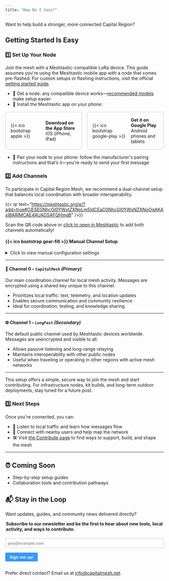 ```yaml
---
title: "How Do I Join?"
---
```


Want to help build a stronger, more connected Capital Region?


## Getting Started Is Easy

### 1️⃣ Set Up Your Node

Join the mesh with a Meshtastic-compatible LoRa device. This guide assumes you're using the Meshtastic mobile app with a node that comes pre-flashed. For custom setups or flashing instructions, visit the official [getting started guide](https://meshtastic.org/docs/getting-started/).  

- 🛒 Get a node: any compatible device works—[recommended models](/blog/recommended-devices) make setup easier
- 📱 Install the Meshtastic app on your phone:  
<div style="display: flex; flex-wrap: wrap; gap: 1rem; margin-top: 1rem; margin-bottom: 1rem;">

  <a href="https://apps.apple.com/us/app/meshtastic/id1586432531" target="_blank" rel="noopener" style="flex: 1 1 200px; text-decoration: none; border: 1px solid #ccc; border-radius: 8px; padding: 1rem; display: flex; align-items: center; gap: 1rem;">
    {{< ico bootstrap apple >}}
    <div>
      <strong>Download on the App Store</strong><br>
      iOS (iPhone, iPad)
    </div>
  </a>

  <a href="https://play.google.com/store/apps/details?id=com.geeksville.mesh&hl=en-US" target="_blank" rel="noopener" style="flex: 1 1 200px; text-decoration: none; border: 1px solid #ccc; border-radius: 8px; padding: 1rem; display: flex; align-items: center; gap: 1rem;">
    {{< ico bootstrap google-play >}}
    <div>
      <strong>Get it on Google Play</strong><br>
      Android phones and tablets
    </div>
  </a>

</div>

- 🔗 Pair your node to your phone: follow the manufacturer's pairing instructions and that’s it—you’re ready to send your first message

### 2️⃣ Add Channels

To participate in Capital Region Mesh, we recommend a dual-channel setup that balances local coordination with broader interoperability.  

{{< qr text="https://meshtastic.org/e/?add=true#CiESEGNhcGl0YWxtZXNoLm5ldCEaC0NhcGl0YWxNZXNoOgAKAxIBARIMCAE4AUADSAFQHmgB" />}}

Scan the QR code above or [click to open in Meshtastic](https://meshtastic.org/e/?add=true#CiESEGNhcGl0YWxtZXNoLm5ldCEaC0NhcGl0YWxNZXNoOgAKAxIBARIMCAE4AUADSAFQHmgB) to add both channels automatically!  

#### {{< ico bootstrap gear-fill >}} Manual Channel Setup

<details>
<summary>Click to view manual configuration settings</summary>

<div style="max-width: 300px; margin: 1em 0; padding: 1em; border-radius: 8px; border: 1px solid #ccc">

**Channel Name**
```plaintext
CapitalMesh
```

**PSK (Pre-Shared Key)**
```plaintext
Y2FwaXRhbG1lc2gubmV0IQ==
```
</div>
</details>

---

#### 🔐 Channel 0 – `CapitalMesh` *(Primary)*

Our main coordination channel for local mesh activity. Messages are encrypted using a shared key unique to this channel.

- Prioritizes local traffic: text, telemetry, and location updates  
- Enables secure communication and community resilience  
- Ideal for coordination, testing, and knowledge sharing

---

#### 🌐 Channel 1 – `LongFast` *(Secondary)*

The default public channel used by Meshtastic devices worldwide. Messages are unencrypted and visible to all.

- Allows passive listening and long-range relaying  
- Maintains interoperability with other public nodes  
- Useful when traveling or operating in other regions with active mesh networks

---

This setup offers a simple, secure way to join the mesh and start contributing. For infrastructure nodes, kit builds, and long-term outdoor deployments, stay tuned for a future post.

### 3️⃣ Next Steps

Once you're connected, you can:

- 🧭 Listen to local traffic and learn how messages flow  
- 🤝 Connect with nearby users and help map the network  
- 🛠️ Visit [the Contribute page](/contribute) to find ways to support, build, and shape the mesh

---

## ⏰ Coming Soon

- Step-by-step setup guides  
- Collaboration tools and contribution pathways

## 📬 Stay in the Loop

Want updates, guides, and community news delivered directly?

<form action="https://buttondown.email/api/emails/embed-subscribe/capitalmesh" method="post" target="popupwindow" onsubmit="window.open('https://buttondown.email/capitalmesh', 'popupwindow')">
<fieldset style="border: none; padding: 0; margin: 0;">
<legend style="font-weight: bold; margin-bottom: 0.5em;">Subscribe to our newsletter and be the first to hear about new tools, local activity, and ways to contribute.</legend>

<input
    type="email"
    name="email"
    id="bd-email"
    placeholder="you@example.com"
    required
    style="width: 100%; padding: 0.5em; border: 1px solid var(--border, #ccc); border-radius: 4px; margin-bottom: 0.05em;">

<input
    type="submit"
    value="Sign me up!"
    style="padding: 0.5em 1em; background-color: #3399ff; color: white; border: none; border-radius: 4px; cursor: pointer; font-weight: bold;">

</fieldset>
</form>

Prefer direct contact? Email us at [info@capitalmesh.net](mailto:info@capitalmesh.net).
